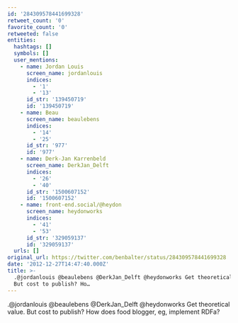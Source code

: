 ```yaml
---
id: '284309578441699328'
retweet_count: '0'
favorite_count: '0'
retweeted: false
entities:
  hashtags: []
  symbols: []
  user_mentions:
    - name: Jordan Louis
      screen_name: jordanlouis
      indices:
        - '1'
        - '13'
      id_str: '139450719'
      id: '139450719'
    - name: Beau
      screen_name: beaulebens
      indices:
        - '14'
        - '25'
      id_str: '977'
      id: '977'
    - name: Derk-Jan Karrenbeld
      screen_name: DerkJan_Delft
      indices:
        - '26'
        - '40'
      id_str: '1500607152'
      id: '1500607152'
    - name: front-end.social/@heydon
      screen_name: heydonworks
      indices:
        - '41'
        - '53'
      id_str: '329059137'
      id: '329059137'
  urls: []
original_url: https://twitter.com/benbalter/status/284309578441699328
date: '2012-12-27T14:47:40.000Z'
title: >-
  .@jordanlouis @beaulebens @DerkJan_Delft @heydonworks Get theoretical value.
  But cost to publish? Ho…
---
```


.@jordanlouis @beaulebens @DerkJan_Delft @heydonworks Get theoretical value. But cost to publish? How does food blogger, eg, implement RDFa?